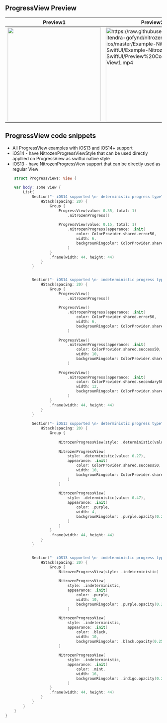
## ProgressView Preview

| Preview1 | Preview2 |
| ---      | ---       |
| <img src="https://raw.githubusercontent.com/hitendra-gofynd/nitrozen-ios/master/Example-Nitrozen-SwiftUI/Example-Nitrozen-SwiftUI/Preview%20Content/progressView1.gif" width="300"> | <img src="https://raw.githubusercontent.com/hitendra-gofynd/nitrozen-ios/master/Example-Nitrozen-SwiftUI/Example-Nitrozen-SwiftUI/Preview%20Content/progressView1.mp4" alt="https://raw.githubusercontent.com/hitendra-gofynd/nitrozen-ios/master/Example-Nitrozen-SwiftUI/Example-Nitrozen-SwiftUI/Preview%20Content/progressView1.mp4" width="300"> |

## ProgressView code snippets
- All ProgressView examples with iOS13 and iOS14+ support
- iOS14 - have NitrozenProgressViewStyle that can be used directly appllied on ProgressView as swiftui native style
- iOS13 - have NitrozenProgressView support that can be directly used as regular View
 
```swift
	struct ProgressViews: View {
   
	var body: some View {
		List{
			Section("- iOS14 supported \n- deterministic progress type") {
				HStack(spacing: 20) {
					Group {
						ProgressView(value: 0.35, total: 1)
							.nitrozenProgress()
						
						ProgressView(value: 0.15, total: 1)
							.nitrozenProgress(apperance: .init(
								color: ColorProvider.shared.error50,
								width: 6,
								backgrounRingcolor: ColorProvider.shared.error50.opacity(0.25))
							)
					}
					.frame(width: 44, height: 44)
				}
			}


			Section("- iOS14 supported \n- indeterministic progress type") {
				HStack(spacing: 20) {
					Group {
						ProgressView()
							.nitrozenProgress()
						
						ProgressView()
							.nitrozenProgress(apperance: .init(
								color: ColorProvider.shared.error50,
								width: 6,
								backgrounRingcolor: ColorProvider.shared.error50.opacity(0.25))
							)
						
						ProgressView()
							.nitrozenProgress(apperance: .init(
								color: ColorProvider.shared.success50,
								width: 10,
								backgrounRingcolor: ColorProvider.shared.success50.opacity(0.25))
							)
						
						ProgressView()
							.nitrozenProgress(apperance: .init(
								color: ColorProvider.shared.secondary50,
								width: 12,
								backgrounRingcolor: ColorProvider.shared.secondary50	.opacity(0.25))
							)
					}
					.frame(width: 44, height: 44)
				}
			}
			
			Section("- iOS13 supported \n- deterministic progress type") {
				HStack(spacing: 20) {
					Group {
						
						NitrozenProgressView(style: .deterministic(value: 0.7))
						
						NitrozenProgressView(
							style: .deterministic(value: 0.27),
							appearance: .init(
								color: ColorProvider.shared.success50,
								width: 10,
								backgrounRingcolor: ColorProvider.shared.success50.opacity(0.25)
							)
						)
						
						NitrozenProgressView(
							style: .deterministic(value: 0.47),
							appearance: .init(
								color: .purple,
								width: 4,
								backgrounRingcolor: .purple.opacity(0.25)
							)
						)
					}
					.frame(width: 44, height: 44)
				}
			}


			Section("- iOS13 supported \n- indeterministic progress type") {
				HStack(spacing: 20) {
					Group {
						NitrozenProgressView(style: .indeterministic)
						
						NitrozenProgressView(
							style: .indeterministic,
							appearance: .init(
								color: .purple,
								width: 10,
								backgrounRingcolor: .purple.opacity(0.25))
							)
						
						NitrozenProgressView(
							style: .indeterministic,
							appearance: .init(
								color: .black,
								width: 10,
								backgrounRingcolor: .black.opacity(0.25))
						)
						
						NitrozenProgressView(
							style: .indeterministic,
							appearance: .init(
								color: .mint,
								width: 16,
								backgrounRingcolor: .indigo.opacity(0.25))
							)
					}
					.frame(width: 44, height: 44)
				}
			}
		}
	}
}
```
